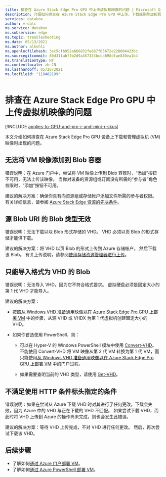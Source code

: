 ```yaml
---
title: 排查在 Azure Stack Edge Pro GPU 中上传虚拟机映像的问题 | Microsoft Docs
description: 介绍如何排查在 Azure Stack Edge Pro GPU 中上传、下载或删除虚拟机映像时出现的问题。
services: databox
author: v-dalc
ms.service: databox
ms.subservice: edge
ms.topic: troubleshooting
ms.date: 05/13/2021
ms.author: alkohli
ms.openlocfilehash: 3ec5cfb952e666832fe887f65672e228004423bc
ms.sourcegitcommit: 80d311abffb2d9a457333bcca898dfae830ea1b4
ms.translationtype: HT
ms.contentlocale: zh-CN
ms.lasthandoff: 05/26/2021
ms.locfileid: "110482199"
---
```

# <a name="troubleshoot-virtual-machine-image-uploads-in-azure-stack-edge-pro-gpu"></a>排查在 Azure Stack Edge Pro GPU 中上传虚拟机映像的问题

[!INCLUDE [applies-to-GPU-and-pro-r-and-mini-r-skus](../../includes/azure-stack-edge-applies-to-gpu-pro-r-mini-r-sku.md)]

本文介绍如何排查在 Azure Stack Edge Pro GPU 设备上下载和管理虚拟机 (VM) 映像时出现的问题。


## <a name="unable-to-add-vm-image-to-blob-container"></a>无法将 VM 映像添加到 Blob 容器

错误说明：在 Azure 门户中，尝试将 VM 映像上传到 Blob 容器时，“添加”按钮不可用，无法上传该映像。 当你对设备的资源组或订阅没有所需的“参与者”角色权限时，“添加”按钮不可用。

建议的解决方案：确保你具有向资源组或存储帐户添加文件所需的参与者权限。 有关详细信息，请参阅 [Azure Stack Edge 资源的先决条件](azure-stack-edge-deploy-prep.md#prerequisites)。


## <a name="invalid-blob-type-for-the-source-blob-uri"></a>源 Blob URI 的 Blob 类型无效

错误说明：无法下载以块 Blob 形式存储的 VHD。 VHD 必须以页 Blob 的形式存储才能供下载。

建议的解决方案：将 VHD 以页 Blob 的形式上传到 Azure 存储帐户。 然后下载该 Blob。 有关上传说明，请参阅[使用存储资源管理器进行上传](azure-stack-edge-gpu-deploy-virtual-machine-templates.md#use-storage-explorer-for-upload)。


## <a name="only-blobs-formatted-as-vhds-can-be-imported"></a>只能导入格式为 VHD 的 Blob

错误说明：无法导入 VHD，因为它不符合格式要求。 虚拟硬盘必须是固定大小的第 1 代 VHD 才能导入。

建议的解决方案： 

- 按照[从 Windows VHD 准备通用映像以在 Azure Stack Edge Pro GPU 上部署 VM](azure-stack-edge-gpu-prepare-windows-vhd-generalized-image.md) 中的步骤，从源 VHD 或 VHDX 为第 1 代虚拟机创建固定大小的 VHD。

- 如果你首选使用 PowerShell，则：

   - 可以在 Hyper-V 的 Windows PowerShell 模块中使用 [Convert-VHD](/powershell/module/hyper-v/convert-vhd?view=windowsserver2019-ps&preserve-view=true)。 不能使用 Convert-VHD 将 VM 映像从第 2 代 VM 转换为第 1 代 VM，而只能使用[从 Windows VHD 准备通用映像以在 Azure Stack Edge Pro GPU 上部署 VM](azure-stack-edge-gpu-prepare-windows-vhd-generalized-image.md) 中的门户过程。
  
   - 如果需要查明当前的 VHD 类型，请使用 [Get-VHD](/powershell/module/hyper-v/get-vhd?view=windowsserver2019-ps&preserve-view=true)。


## <a name="the-condition-specified-using-http-conditional-headers-is-not-met"></a>不满足使用 HTTP 条件标头指定的条件

错误说明：如果在尝试从 Azure 下载 VHD 时对其进行了任何更改，下载会失败，因为 Azure 中的 VHD 与正在下载的 VHD 不匹配。 如果尝试下载 VHD，而此时将 VHD 上传到 Azure 的操作尚未完成，则也会发生此错误。

建议的解决方案：等待 VHD 上传完成，不对 VHD 进行任何更改。 然后，再次尝试下载该 VHD。


## <a name="next-steps"></a>后续步骤

* 了解如何[通过 Azure 门户部署 VM](azure-stack-edge-gpu-deploy-virtual-machine-portal.md)。
* 了解如何[通过 Azure PowerShell 部署 VM](azure-stack-edge-gpu-deploy-virtual-machine-powershell.md)。

